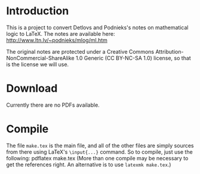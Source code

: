 # Introduction

This is a project to convert Detlovs and Podnieks's notes on mathematical logic to LaTeX.
The notes are available here: http://www.ltn.lv/~podnieks/mlog/ml.htm

The original notes are protected under a Creative Commons Attribution-NonCommercial-ShareAlike 1.0 Generic (CC BY-NC-SA 1.0) license, so that is the license we will use.

# Download

Currently there are no PDFs available.

# Compile

The file `make.tex` is the main file, and all of the other files are simply sources from there using LaTeX's `\input{...}` command.
So to compile, just use the following:
    pdflatex make.tex
(More than one compile may be necessary to get the references right.
An alternative is to use `latexmk make.tex`.)
